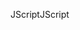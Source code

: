 <span data-ttu-id="34476-101">JScript</span><span class="sxs-lookup"><span data-stu-id="34476-101">JScript</span></span>